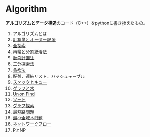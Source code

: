# Algorithm

**アルゴリズムとデータ構造**のコード（C++）をpythonに書き換えたもの。

1. アルゴリズムとは
2. [計算量とオーダー記法](chap02)
3. [全探索](chap03)
4. [再帰と分割統治法](chap04)
5. [動的計画法](chap05)
6. [二分探索法](chap06)
7. [貪欲法](chap07)
8. [配列，連結リスト，ハッシュテーブル](chap08)
9. [スタックとキュー](chap09)
10. [グラフと木](chap10)
11. [Union Find](chap11)
12. [ソート](chap12)
13. [グラフ探索](chap13)
14. [最短路問題](chap14)
15. [最小全域木問題](chap15)
16. [ネットワークフロー](chap16)
17. PとNP